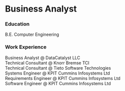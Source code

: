 # Business Analyst

### Education
B.E. Computer Engineering

### Work Experience
Business Analyst @ DataCatalyst LLC<br>
Technical Consultant @ Knorr Bremse TCI<br>
Technical Consultant @ Tieto Software Technologies<br>
Systems Engineer @ KPIT Cummins Infosystems Ltd<br>
Requirements Engineer @ KPIT Cummins Infosystems Ltd<br>
Software Engineer @ KPIT Cummins Infosystems Ltd<br>
